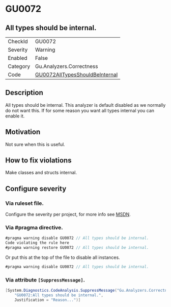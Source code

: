# GU0072
## All types should be internal.

<!-- start generated table -->
<table>
  <tr>
    <td>CheckId</td>
    <td>GU0072</td>
  </tr>
  <tr>
    <td>Severity</td>
    <td>Warning</td>
  </tr>
  <tr>
    <td>Enabled</td>
    <td>False</td>
  </tr>
  <tr>
    <td>Category</td>
    <td>Gu.Analyzers.Correctness</td>
  </tr>
  <tr>
    <td>Code</td>
    <td><a href="https://github.com/DotNetAnalyzers/Gu.Analyzers/blob/master/Gu.Analyzers/GU0072AllTypesShouldBeInternal.cs">GU0072AllTypesShouldBeInternal</a></td>
  </tr>
</table>
<!-- end generated table -->

## Description

All types should be internal.
This analyzer is default disabled as we normally do not want this. If for some reason you want all types internal you can enable it.

## Motivation

Not sure when this is useful.

## How to fix violations

Make classes and structs internal.

<!-- start generated config severity -->
## Configure severity

### Via ruleset file.

Configure the severity per project, for more info see [MSDN](https://msdn.microsoft.com/en-us/library/dd264949.aspx).

### Via #pragma directive.
```C#
#pragma warning disable GU0072 // All types should be internal.
Code violating the rule here
#pragma warning restore GU0072 // All types should be internal.
```

Or put this at the top of the file to disable all instances.
```C#
#pragma warning disable GU0072 // All types should be internal.
```

### Via attribute `[SuppressMessage]`.

```C#
[System.Diagnostics.CodeAnalysis.SuppressMessage("Gu.Analyzers.Correctness", 
    "GU0072:All types should be internal.", 
    Justification = "Reason...")]
```
<!-- end generated config severity -->